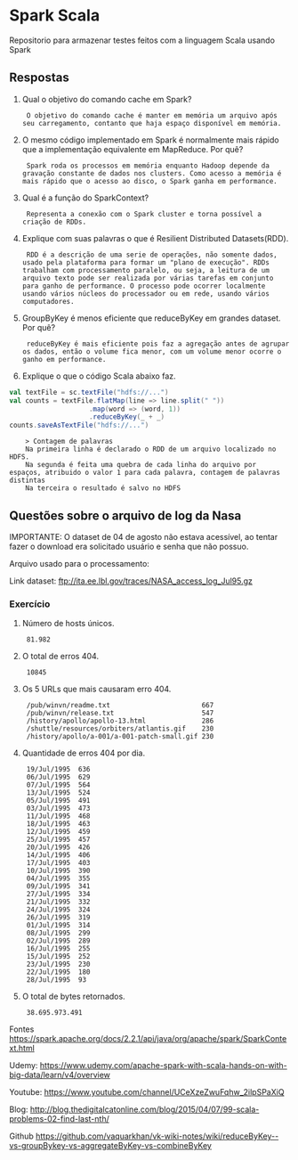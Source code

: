 # Spark Scala

Repositorio para armazenar testes feitos com a linguagem Scala usando Spark

## Respostas

1. Qual o objetivo do comando cache​ ​em Spark?

        O objetivo do comando cache é manter em memória um arquivo após seu carregamento, contanto que haja espaço disponível em memória.

2. O mesmo código implementado em Spark é normalmente mais rápido que a implementação equivalente em MapReduce. Por quê?

        Spark roda os processos em memória enquanto Hadoop depende da gravação constante de dados nos clusters. Como acesso a memória é mais rápido que o acesso ao disco, o Spark ganha em performance.

3. Qual é a função do SparkContext​?

        Representa a conexão com o Spark cluster e torna possível a criação de RDDs.

4. Explique com suas palavras o que é Resilient​ ​Distributed​ ​Datasets​ (RDD).

        RDD é a descrição de uma serie de operações, não somente dados, usado pela plataforma para formar um "plano de execução". RDDs trabalham com processamento paralelo, ou seja, a leitura de um arquivo texto pode ser realizada por várias tarefas em conjunto para ganho de performance. O processo pode ocorrer localmente usando vários núcleos do processador ou em rede, usando vários computadores.

5. GroupByKey​ ​é menos eficiente que reduceByKey​ ​em grandes dataset. Por quê?

        reduceByKey é mais eficiente pois faz a agregação antes de agrupar os dados, então o volume fica menor, com um volume menor ocorre o ganho em performance.

6. Explique o que o código Scala abaixo faz.

```scala
val textFile = sc.textFile("hdfs://...")
val counts = textFile.flatMap(line => line.split(" "))
                    .map(word => (word, 1))
                    .reduceByKey(_ + _)
counts.saveAsTextFile("hdfs://...")
```

        > Contagem de palavras
        Na primeira linha é declarado o RDD de um arquivo localizado no HDFS.
        Na segunda é feita uma quebra de cada linha do arquivo por espaços, atribuido o valor 1 para cada palavra, contagem de palavras distintas
        Na terceira o resultado é salvo no HDFS

## Questões sobre o arquivo de log da Nasa

IMPORTANTE: O dataset de 04 de agosto não estava acessível, ao tentar fazer o download era solicitado usuário e senha que não possuo.

Arquivo usado para o processamento:

Link dataset: <ftp://ita.ee.lbl.gov/traces/NASA_access_log_Jul95.gz>

### Exercício

1. Número de hosts únicos.

        81.982

2. O total de erros 404.

        10845

3. Os 5 URLs que mais causaram erro 404.

        /pub/winvn/readme.txt                       667
        /pub/winvn/release.txt                      547
        /history/apollo/apollo-13.html              286
        /shuttle/resources/orbiters/atlantis.gif    230
        /history/apollo/a-001/a-001-patch-small.gif 230

4. Quantidade de erros 404 por dia.

        19/Jul/1995  636
        06/Jul/1995  629
        07/Jul/1995  564
        13/Jul/1995  524
        05/Jul/1995  491
        03/Jul/1995  473
        11/Jul/1995  468
        18/Jul/1995  463
        12/Jul/1995  459
        25/Jul/1995  457
        20/Jul/1995  426
        14/Jul/1995  406
        17/Jul/1995  403
        10/Jul/1995  390
        04/Jul/1995  355
        09/Jul/1995  341
        27/Jul/1995  334
        21/Jul/1995  332
        24/Jul/1995  324
        26/Jul/1995  319
        01/Jul/1995  314
        08/Jul/1995  299
        02/Jul/1995  289
        16/Jul/1995  255
        15/Jul/1995  252
        23/Jul/1995  230
        22/Jul/1995  180
        28/Jul/1995  93

5. O total de bytes retornados.

        38.695.973.491

Fontes
<https://spark.apache.org/docs/2.2.1/api/java/org/apache/spark/SparkContext.html>

Udemy: <https://www.udemy.com/apache-spark-with-scala-hands-on-with-big-data/learn/v4/overview>

Youtube: <https://www.youtube.com/channel/UCeXzeZwuFqhw_2ilpSPaXiQ>

Blog: <http://blog.thedigitalcatonline.com/blog/2015/04/07/99-scala-problems-02-find-last-nth/>

Github <https://github.com/vaquarkhan/vk-wiki-notes/wiki/reduceByKey--vs-groupBykey-vs-aggregateByKey-vs-combineByKey>